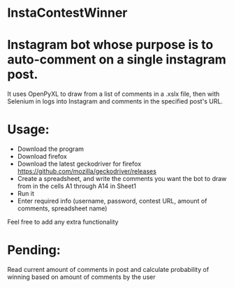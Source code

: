 # InstaContestWinner
# Instagram bot whose purpose is to auto-comment on a single instagram post.

It uses OpenPyXL to draw from a list of comments in a .xslx file, then with Selenium in logs into Instagram and comments in the specified post's URL.

# Usage:

  - Download the program
  - Download firefox
  - Download the latest geckodriver for firefox https://github.com/mozilla/geckodriver/releases
  - Create a spreadsheet, and write the comments you want the bot to draw from in the cells A1 through A14 in Sheet1
  - Run it
  - Enter required info (username, password, contest URL, amount of comments, spreadsheet name)

Feel free to add any extra functionality

# Pending:
Read current amount of comments in post and calculate probability of winning based on amount of comments by the user
